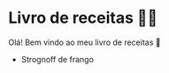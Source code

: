 # Livro de receitas :man_cook:

Olá! Bem vindo ao meu livro de receitas :wave:
 - Strognoff de frango
